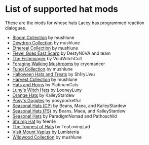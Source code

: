 # List of supported hat mods

These are the mods for whose hats Lacey has programmed reaction dialogues.

* [Bloom Collection](https://ko-fi.com/s/b25ce4ae02) by mushlune
* [Dewdrop Collection](https://ko-fi.com/s/3ef5fdd2e0) by mushlune
* [Ethereal Collection](https://ko-fi.com/s/7176dd8e69) by mushlune
* [Fievel Goes East Scarp](https://www.nexusmods.com/stardewvalley/mods/17315) by DestyN0VA and team
* [The Fishmonger](https://www.nexusmods.com/stardewvalley/mods/16326) by VoidWitchCult
* [Foraging Walking Mushrooms](https://www.nexusmods.com/stardewvalley/mods/24354) by cryomancer
* [Fungi Collection](https://ko-fi.com/s/14bfa9c751) by mushlune
* [Halloween Hats and Treats](https://www.nexusmods.com/stardewvalley/mods/28907) by Sh1ryUwu
* [Harvest Collection](https://ko-fi.com/s/24ab745815) by mushlune
* [Hats and Horns](https://www.nexusmods.com/stardewvalley/mods/17405) by PlatinumCats
* [Luny's Witch Hats](https://www.nexusmods.com/stardewvalley/mods/25195) by LooneyLuny
* [Orange Hats](https://www.nexusmods.com/stardewvalley/mods/28379) by KaileyStardew
* [Posy's Goggles](https://www.nexusmods.com/stardewvalley/mods/32940) by posypocketful
* [Seasonal Hats (CP)](https://www.nexusmods.com/stardewvalley/mods/25060) by Beans, Maea, and KaileyStardew
* [Seasonal Hats (FS)](https://www.nexusmods.com/stardewvalley/mods/13682) by Beans, Maea, and KaileyStardew
* [Seasonal Hats](https://www.nexusmods.com/stardewvalley/mods/2982) by ParadigmNomad and Pathoschild
* [Shrimp Hat](https://www.nexusmods.com/stardewvalley/mods/30576) by feen1e
* [The Toppest of Hats](https://www.nexusmods.com/stardewvalley/mods/26293) by TeaLovingLad
* [Visit Mount Vapius](https://www.nexusmods.com/stardewvalley/mods/9600) by Lumisteria
* [Wildwood Collection](https://ko-fi.com/s/ce9ae95a79) by mushlune
